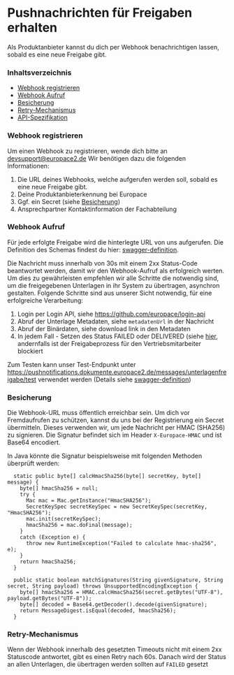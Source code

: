 # Pushnachrichten für Freigaben erhalten
Als Produktanbieter kannst du dich per Webhook benachrichtigen lassen, sobald es eine neue Freigabe gibt.

### Inhaltsverzeichnis

- [Webhook registrieren](#webhook-registrieren)
- [Webhook Aufruf](#webhook-aufruf)
- [Besicherung](#besicherung)
- [Retry-Mechanismus](#retry-mechanismus)
- [API-Spezifikation](swagger.yaml)

### Webhook registrieren
Um einen Webhook zu registrieren, wende dich bitte an devsupport@europace2.de Wir benötigen dazu die folgenden Informationen: 
1. Die URL deines Webhooks, welche aufgerufen werden soll, sobald es eine neue Freigabe gibt.
2. Deine Produktanbieterkennung bei Europace
3. Ggf. ein Secret (siehe [Besicherung](#besicherung))
4. Ansprechpartner Kontaktinformation der Fachabteilung

### Webhook Aufruf
Für jede erfolgte Freigabe wird die hinterlegte URL von uns aufgerufen. Die Definition des Schemas findest du hier: [swagger-definition](swagger.yaml).

Die Nachricht muss innerhalb von 30s mit einem 2xx Status-Code beantwortet werden, damit wir den Webhook-Aufruf als erfolgreich werten. Um dies zu gewährleisten empfehlen wir alle Schritte die notwendig sind, um die freigegebenen Unterlagen in ihr System zu übertragen, asynchron gestalten. 
Folgende Schritte sind aus unserer Sicht notwendig, für eine erfolgreiche Verarbeitung:

1. Login per Login API, siehe https://github.com/europace/login-api
2. Abruf der Unterlage Metadaten, siehe `metadatenUrl` in der Nachricht
3. Abruf der Binärdaten, siehe download link in den Metadaten
4. In jedem Fall - Setzen des Status FAILED oder DELIVERED (siehe [hier](https://europace.github.io/dokumente-api/docs/swggerui.html#/Freigabe/setFreigegebeneUnterlageStatus), andernfalls ist der Freigabeprozess für den Vertriebsmitarbeiter blockiert

Zum Testen kann unser Test-Endpunkt unter https://pushnotifications.dokumente.europace2.de/messages/unterlagenfreigabe/test verwendet werden (Details siehe [swagger-definition](swagger.yaml))

### Besicherung
Die Webhook-URL muss öffentlich erreichbar sein. Um dich vor Fremdaufrufen zu schützen, kannst du uns bei der Registrierung ein Secret übermitteln. Dieses verwenden wir, 
um jede Nachricht per HMAC (SHA256) zu signieren. Die Signatur befindet sich im Header `X-Europace-HMAC` und ist Base64 encodiert.

In Java könnte die Signatur beispielsweise mit folgenden Methoden überprüft werden:
```
  static public byte[] calcHmacSha256(byte[] secretKey, byte[] message) {
    byte[] hmacSha256 = null;
    try {
      Mac mac = Mac.getInstance("HmacSHA256");
      SecretKeySpec secretKeySpec = new SecretKeySpec(secretKey, "HmacSHA256");
      mac.init(secretKeySpec);
      hmacSha256 = mac.doFinal(message);
    }
    catch (Exception e) {
      throw new RuntimeException("Failed to calculate hmac-sha256", e);
    }
    return hmacSha256;
  }

  public static boolean matchSignatures(String givenSignature, String secret, String payload) throws UnsupportedEncodingException {
    byte[] hmacSha256 = HMAC.calcHmacSha256(secret.getBytes("UTF-8"), payload.getBytes("UTF-8"));
    byte[] decoded = Base64.getDecoder().decode(givenSignature);
    return MessageDigest.isEqual(decoded, hmacSha256);
  }
```

### Retry-Mechanismus
Wenn der Webhook innerhalb des gesetzten Timeouts nicht mit einem 2xx Statuscode antwortet, gibt es einen Retry nach 60s. Danach wird der 
Status an allen Unterlagen, die übertragen werden sollten auf `FAILED` gesetzt
